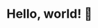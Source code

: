 # Hello, world! 👋 


<!---
jackmorstad/jackmorstad is a ✨ special ✨ repository because its `README.md` (this file) appears on your GitHub profile.
You can click the Preview link to take a look at your changes.
--->
